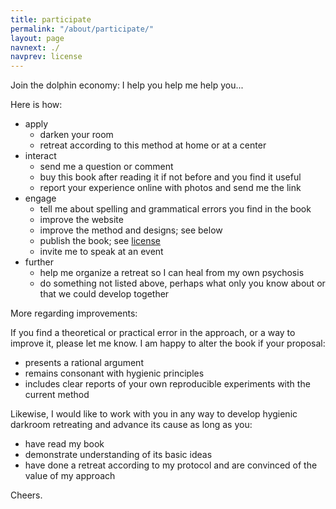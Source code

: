```yaml
---
title: participate
permalink: "/about/participate/"
layout: page
navnext: ./
navprev: license
---
```


Join the dolphin economy: I help you help me help you...

Here is how: 

- apply
    - darken your room
    - retreat according to this method at home or at a center
- interact
    - send me a question or comment
    - buy this book after reading it if not before and you find it useful
    - report your experience online with photos and send me the link
- engage
    - tell me about spelling and grammatical errors you find in the book
    - improve the website
    - improve the method and designs; see below
    - publish the book; see [license](/about/license)
    - invite me to speak at an event
- further
    - help me organize a retreat so I can heal from my own psychosis
    - do something not listed above, perhaps what only you know about or that we could develop together

More regarding improvements:

If you find a theoretical or practical error in the approach, or a way to improve it, please let me know. I am happy to alter the book if your proposal:

- presents a rational argument
- remains consonant with hygienic principles
- includes clear reports of your own reproducible experiments with the current method

Likewise, I would like to work with you in any way to develop hygienic darkroom retreating and advance its cause as long as you:

- have read my book 
- demonstrate understanding of its basic ideas
- have done a retreat according to my protocol and are convinced of the value of my approach

Cheers.
